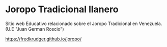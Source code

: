 # Joropo Tradicional llanero
Sitio web Educativo relacionado sobre el Joropo Tradicional en Venezuela. (U.E "Juan German Roscio")

https://fredkrudger.github.io/joropo/
